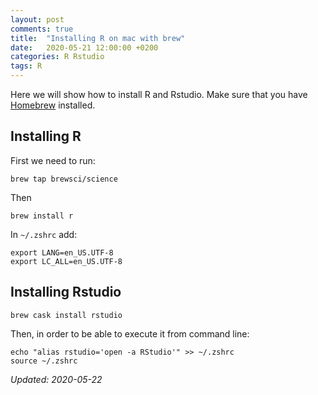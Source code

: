 ```yaml
---
layout: post
comments: true
title:  "Installing R on mac with brew"
date:   2020-05-21 12:00:00 +0200
categories: R Rstudio
tags: R
---
```



Here we will show how to install R and Rstudio. Make sure that you have [Homebrew](https://brew.sh/)
installed.

## Installing R 

First we need to run:

``` shell
brew tap brewsci/science
```

Then

``` shell
brew install r
```

In `~/.zshrc` add:

``` shell
export LANG=en_US.UTF-8
export LC_ALL=en_US.UTF-8
```

## Installing Rstudio

``` shell
brew cask install rstudio
```

Then, in order to be able to execute it from command line:

``` shell
echo "alias rstudio='open -a RStudio'" >> ~/.zshrc
source ~/.zshrc
```



_Updated: 2020-05-22_


    
